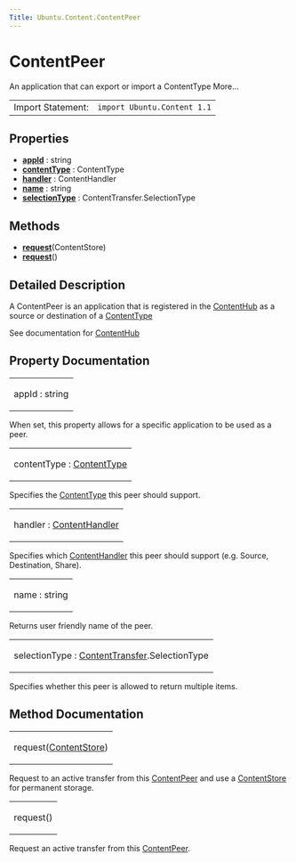 ```yaml
---
Title: Ubuntu.Content.ContentPeer
---
```

        
ContentPeer
===========

<span class="subtitle"></span>
An application that can export or import a ContentType More...

|                   |                             |
|-------------------|-----------------------------|
| Import Statement: | `import Ubuntu.Content 1.1` |

<span id="properties"></span>
Properties
----------

-   ****[appId](#appId-prop)**** : string
-   ****[contentType](#contentType-prop)**** : ContentType
-   ****[handler](#handler-prop)**** : ContentHandler
-   ****[name](#name-prop)**** : string
-   ****[selectionType](#selectionType-prop)**** : ContentTransfer.SelectionType

<span id="methods"></span>
Methods
-------

-   ****[request](#request-method-2)****(ContentStore)
-   ****[request](#request-method)****()

<span id="details"></span>
Detailed Description
--------------------

A ContentPeer is an application that is registered in the [ContentHub](../Ubuntu.Content.ContentHub.md) as a source or destination of a [ContentType](../Ubuntu.Content.ContentType.md)

See documentation for [ContentHub](../Ubuntu.Content.ContentHub.md)

Property Documentation
----------------------

<table>
<colgroup>
<col width="100%" />
</colgroup>
<tbody>
<tr class="odd">
<td><p><span id="appId-prop"></span><span class="name">appId</span> : <span class="type">string</span></p></td>
</tr>
</tbody>
</table>

When set, this property allows for a specific application to be used as a peer.

<table>
<colgroup>
<col width="100%" />
</colgroup>
<tbody>
<tr class="odd">
<td><p><span id="contentType-prop"></span><span class="name">contentType</span> : <span class="type"><a href="Ubuntu.Content.ContentType.md">ContentType</a></span></p></td>
</tr>
</tbody>
</table>

Specifies the [ContentType](../Ubuntu.Content.ContentType.md) this peer should support.

<table>
<colgroup>
<col width="100%" />
</colgroup>
<tbody>
<tr class="odd">
<td><p><span id="handler-prop"></span><span class="name">handler</span> : <span class="type"><a href="Ubuntu.Content.ContentHandler.md">ContentHandler</a></span></p></td>
</tr>
</tbody>
</table>

Specifies which [ContentHandler](../Ubuntu.Content.ContentHandler.md) this peer should support (e.g. Source, Destination, Share).

<table>
<colgroup>
<col width="100%" />
</colgroup>
<tbody>
<tr class="odd">
<td><p><span id="name-prop"></span><span class="name">name</span> : <span class="type">string</span></p></td>
</tr>
</tbody>
</table>

Returns user friendly name of the peer.

<table>
<colgroup>
<col width="100%" />
</colgroup>
<tbody>
<tr class="odd">
<td><p><span id="selectionType-prop"></span><span class="name">selectionType</span> : <span class="type"><a href="Ubuntu.Content.ContentTransfer.md">ContentTransfer</a></span>.<span class="type">SelectionType</span></p></td>
</tr>
</tbody>
</table>

Specifies whether this peer is allowed to return multiple items.

Method Documentation
--------------------

<table>
<colgroup>
<col width="100%" />
</colgroup>
<tbody>
<tr class="odd">
<td><p><span id="request-method-2"></span><span class="name">request</span>(<span class="type"><a href="Ubuntu.Content.ContentStore.md">ContentStore</a></span>)</p></td>
</tr>
</tbody>
</table>

Request to an active transfer from this [ContentPeer](index.html) and use a [ContentStore](../Ubuntu.Content.ContentStore.md) for permanent storage.

<table>
<colgroup>
<col width="100%" />
</colgroup>
<tbody>
<tr class="odd">
<td><p><span id="request-method"></span><span class="name">request</span>()</p></td>
</tr>
</tbody>
</table>

Request an active transfer from this [ContentPeer](index.html).

